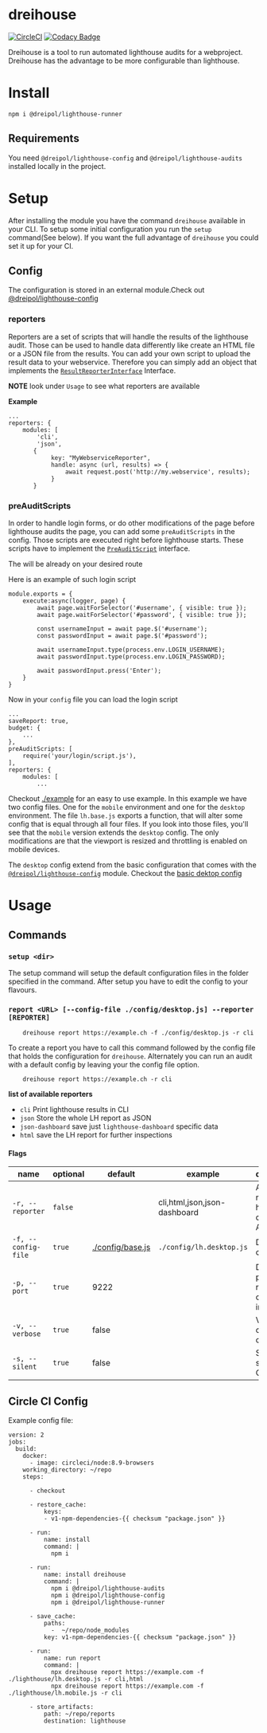 # dreihouse
[![CircleCI](https://circleci.com/gh/dreipol/lighthouse-runner/tree/master.svg?style=svg&circle-token=4738b5c5cde8e66a056114378acb9e3732146a35)](https://circleci.com/gh/dreipol/lighthouse-runner/tree/master)
[![Codacy Badge](https://api.codacy.com/project/badge/Grade/cdc3bef46dee433c99d265156922bfad)](https://www.codacy.com/app/faebeee/lighthouse-runner?utm_source=github.com&amp;utm_medium=referral&amp;utm_content=dreipol/lighthouse-runner&amp;utm_campaign=Badge_Grade)

Dreihouse is a tool to run automated lighthouse audits for a webproject. Dreihouse has the advantage
to be more configurable than lighthouse.

# Install

    npm i @dreipol/lighthouse-runner

## Requirements
You need `@dreipol/lighthouse-config` and `@dreipol/lighthouse-audits` installed locally in the project.


# Setup
After installing the module you have the command `dreihouse` available in your CLI.
To setup some initial configuration you run the `setup` command(See below).
If you want the full advantage of `dreihouse` you could set it up for your CI.

## Config
The configuration is stored in an external module.Check out [@dreipol/lighthouse-config](https://www.npmjs.com/package/@dreipol/lighthouse-config)

### reporters
Reporters are a set of scripts that will handle the results of the lighthouse audit. Those can be used to handle 
data differently like create an HTML file or a JSON file from the results. You can add your own script to upload 
the result data to your webservice. Therefore you can simply add an object that implements the 
[`ResultReporterInterface`](src/ResultReporter/ResultReporterInterface.ts) Interface.

**NOTE**
look under `Usage` to see what reporters are available

**Example**

    ...
    reporters: {
        modules: [
            'cli',
            'json',
           {
                key: "MyWebserviceReporter",
                handle: async (url, results) => {
                    await request.post('http://my.webservice', results);
                }
           }

### preAuditScripts
In order to handle login forms, or do other modifications of the page before lighthouse audits the page,
you can add some `preAuditScripts` in the config. Those scripts are executed right before lighthouse starts.
These scripts have to implement the [`PreAuditScript`](src/Interfaces/PreAuditScriptInterface.ts) interface.

The will be already on your desired route

Here is an example of such login script
    
    module.exports = {
        execute:async(logger, page) {
            await page.waitForSelector('#username', { visible: true });
            await page.waitForSelector('#password', { visible: true });
            
            const usernameInput = await page.$('#username');
            const passwordInput = await page.$('#password');
            
            await usernameInput.type(process.env.LOGIN_USERNAME);
            await passwordInput.type(process.env.LOGIN_PASSWORD);
            
            await passwordInput.press('Enter');
        }
    }
    
    
Now in your `config` file you can load the login script


    ...
    saveReport: true,
    budget: {
        ...
    },
    preAuditScripts: [
        require('your/login/script.js'),
    ],
    reporters: {
        modules: [
            ...
            
Checkout [./example](./example) for an easy to use example.
In this example we have two config files. One for the `mobile` environment and one for the `desktop` environment.
The file `lh.base.js` exports a function, that will alter some config that is equal through all four files.
If you look into those files, you'll see that the `mobile` version extends the `desktop` config. 
The only modifications are that the viewport is resized and throttling is enabled on mobile devices.

The `desktop` config extend from the basic configuration that comes with the
[`@dreipol/lighthouse-config`](https://www.npmjs.com/package/@dreipol/lighthouse-config) module. Checkout the 
[basic dektop config](https://github.com/dreipol/lighthouse-config/blob/master/config/base/desktop.js)

# Usage
## Commands
    
### `setup <dir>`
The setup command will setup the default configuration files in the folder specified in the command.
After setup you have to edit the config to your flavours.

### `report <URL> [--config-file ./config/desktop.js] --reporter [REPORTER]`

        dreihouse report https://example.ch -f ./config/desktop.js -r cli
        


To create a report you have to call this command followed by the config file that holds the configuration
for `dreihouse`. Alternately you can run an audit with a default config by leaving your the config file option.

        dreihouse report https://example.ch -r cli

**list of available reporters**
- `cli` Print lighthouse results in CLI
- `json` Store the whole LH report as JSON
- `json-dashboard` save just `lighthouse-dashboard` specific data
- `html` save the LH report for further inspections



#### Flags
| name             | optional | default  | example                       | description                                         |
| ---------------- | -------- | -------- | ----------------------------- | --------------------------------------------------- |
| `-r, --reporter` | `false`  |          | cli,html,json,json-dashboard | Add list of repprters to handle the data. Available |
| `-f, --config-file`| `true`   |[./config/base.js](./config/base.js)      | `./config/lh.desktop.js` | Define the config file|
| `-p, --port`         | `true`   |   9222   |                               | Debugging port of a running chrome instance         |
| `-v, --verbose`         | `true`   | false     |                               | Verbose console output   |
| `-s, --silent`         | `true`   | false     |                               | Suppress spinner on CLI|


## Circle CI Config

Example config file: 

    version: 2
    jobs:
      build:
        docker:
          - image: circleci/node:8.9-browsers
        working_directory: ~/repo
        steps:
          
          - checkout
          
          - restore_cache:
              keys:
              - v1-npm-dependencies-{{ checksum "package.json" }}
          
          - run:
              name: install
              command: |
                npm i
          
          - run:
              name: install dreihouse
              command: |
                npm i @dreipol/lighthouse-audits
                npm i @dreipol/lighthouse-config
                npm i @dreipol/lighthouse-runner
          
          - save_cache:
              paths:
                -  ~/repo/node_modules
              key: v1-npm-dependencies-{{ checksum "package.json" }}
          
          - run:
              name: run report
              command: |
                npx dreihouse report https://example.com -f ./lighthouse/lh.desktop.js -r cli,html
                npx dreihouse report https://example.com -f ./lighthouse/lh.mobile.js -r cli
          
          - store_artifacts:
              path: ~/repo/reports
              destination: lighthouse
